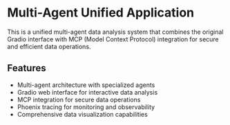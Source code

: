 # Multi-Agent Unified Application

This is a unified multi-agent data analysis system that combines the original Gradio interface with MCP (Model Context Protocol) integration for secure and efficient data operations.

## Features

- Multi-agent architecture with specialized agents
- Gradio web interface for interactive data analysis
- MCP integration for secure data operations
- Phoenix tracing for monitoring and observability
- Comprehensive data visualization capabilities

